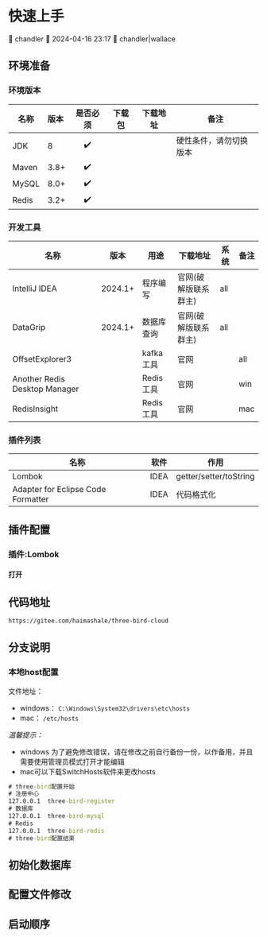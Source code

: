 # 快速上手

<div class="tagBarBadge">
    <Badge type="info" text="原创" />
    <span>📝 chandler</span>
    <span>📆 2024-04-16 23:17</span>
    <span>🍰 chandler|wallace</span>
</div>

## 环境准备

### 环境版本

| 名称    | 版本   | 是否必须 | 下载包 | 下载地址 | 备注          |
|-------|:-----|:----:|-----|------|-------------|
| JDK   | 8    |  ✔️  |     |      | 硬性条件，请勿切换版本 |
| Maven | 3.8+ |  ✔️  |     |      |             |
| MySQL | 8.0+ |  ✔️  |     |      |             |
| Redis | 3.2+ |  ✔️  |     |      |             |

### 开发工具

| 名称                            | 版本      | 用途      | 下载地址        | 系统  | 备注  |
|-------------------------------|---------|---------|-------------|-----|-----|
| IntelliJ IDEA                 | 2024.1+ | 程序编写    | 官网(破解版联系群主) | all |     |
| DataGrip                      | 2024.1+ | 数据库查询   | 官网(破解版联系群主) | all |     |
| OffsetExplorer3               |         | kafka工具 | 官网          |     | all |      |
| Another Redis Desktop Manager |         | Redis工具 | 官网          |     | win |      |
| RedisInsight                  |         | Redis工具 | 官网          |     | mac |      |

### 插件列表

| 名称                                 | 软件   | 作用                     | 
|------------------------------------|------|------------------------| 
| Lombok                             | IDEA | getter/setter/toString |
| Adapter for Eclipse Code Formatter | IDEA | 代码格式化                  |

## 插件配置

### 插件:Lombok

#### 打开

## 代码地址

```html
https://gitee.com/haimashale/three-bird-cloud
```

## 分支说明


### 本地host配置

文件地址：

- windows：
  `
  C:\Windows\System32\drivers\etc\hosts
  `
- mac：
  `
  /etc/hosts
  `

*温馨提示：*

- windows 为了避免修改错误，请在修改之前自行备份一份，以作备用，并且需要使用管理员模式打开才能编辑
- mac可以下载SwitchHosts软件来更改hosts

```cmd
# three-bird配置开始
# 注册中心
127.0.0.1  three-bird-register
# 数据库
127.0.0.1  three-bird-mysql
# Redis
127.0.0.1  three-bird-redis
# three-bird配置结束
```

## 初始化数据库

## 配置文件修改

## 启动顺序
